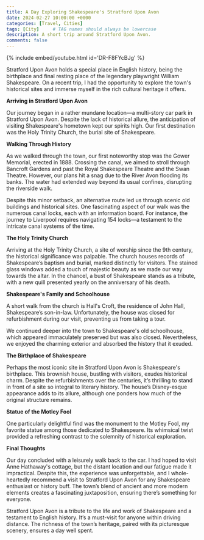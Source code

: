 ```yaml
---
title: A Day Exploring Shakespeare's Stratford Upon Avon
date: 2024-02-27 10:00:00 +0000
categories: [Travel, Cities]
tags: [City]     # TAG names should always be lowercase
description: A short trip around Stratford Upon Avon.
comments: false
---
```

{% include embed/youtube.html id='DR-F8FYcBJg' %}

Stratford Upon Avon holds a special place in English history, being the birthplace and final resting place of the legendary playwright William Shakespeare. On a recent trip, I had the opportunity to explore the town's historical sites and immerse myself in the rich cultural heritage it offers.

**Arriving in Stratford Upon Avon**

Our journey began in a rather mundane location—a multi-story car park in Stratford Upon Avon. Despite the lack of historical allure, the anticipation of visiting Shakespeare's hometown kept our spirits high. Our first destination was the Holy Trinity Church, the burial site of Shakespeare.

**Walking Through History**

As we walked through the town, our first noteworthy stop was the Gower Memorial, erected in 1888. Crossing the canal, we aimed to stroll through Bancroft Gardens and past the Royal Shakespeare Theatre and the Swan Theatre. However, our plans hit a snag due to the River Avon flooding its banks. The water had extended way beyond its usual confines, disrupting the riverside walk.

Despite this minor setback, an alternative route led us through scenic old buildings and historical sites. One fascinating aspect of our walk was the numerous canal locks, each with an information board. For instance, the journey to Liverpool requires navigating 154 locks—a testament to the intricate canal systems of the time.

**The Holy Trinity Church**

Arriving at the Holy Trinity Church, a site of worship since the 9th century, the historical significance was palpable. The church houses records of Shakespeare’s baptism and burial, marked distinctly for visitors. The stained glass windows added a touch of majestic beauty as we made our way towards the altar. In the chancel, a bust of Shakespeare stands as a tribute, with a new quill presented yearly on the anniversary of his death.

**Shakespeare's Family and Schoolhouse**

A short walk from the church is Hall's Croft, the residence of John Hall, Shakespeare’s son-in-law. Unfortunately, the house was closed for refurbishment during our visit, preventing us from taking a tour.

We continued deeper into the town to Shakespeare's old schoolhouse, which appeared immaculately preserved but was also closed. Nevertheless, we enjoyed the charming exterior and absorbed the history that it exuded.

**The Birthplace of Shakespeare**

Perhaps the most iconic site in Stratford Upon Avon is Shakespeare's birthplace. This brownish house, bustling with visitors, exudes historical charm. Despite the refurbishments over the centuries, it’s thrilling to stand in front of a site so integral to literary history. The house’s Disney-esque appearance adds to its allure, although one ponders how much of the original structure remains.

**Statue of the Motley Fool**

One particularly delightful find was the monument to the Motley Fool, my favorite statue among those dedicated to Shakespeare. Its whimsical twist provided a refreshing contrast to the solemnity of historical exploration.

**Final Thoughts**

Our day concluded with a leisurely walk back to the car. I had hoped to visit Anne Hathaway's cottage, but the distant location and our fatigue made it impractical. Despite this, the experience was unforgettable, and I whole-heartedly recommend a visit to Stratford Upon Avon for any Shakespeare enthusiast or history buff. The town’s blend of ancient and more modern elements creates a fascinating juxtaposition, ensuring there’s something for everyone.

Stratford Upon Avon is a tribute to the life and work of Shakespeare and a testament to English history. It’s a must-visit for anyone within driving distance. The richness of the town’s heritage, paired with its picturesque scenery, ensures a day well spent.